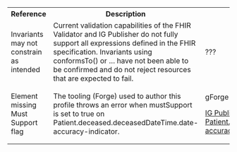 <table class="list" width="100%" cellspacing="4">
<tbody>
  <tr>
    <th>Reference</th>
    <th>Description</th>
    <th>Issue No.</th>
  </tr>
  
  <tr>
        <td>Invariants may not constrain as intended</td>
        <td>Current validation capabilities of the FHIR Validator and IG Publisher do not fully support all expressions defined in the FHIR specification. Invariants using conformsTo() or … have not been able to be confirmed and do not reject resources that are expected to fail.</td>
        <td>???</td>
  </tr>
  
  <tr>
        <td>Element missing Must Support flag</td>
        <td>The tooling (Forge) used to author this profile throws an error when mustSupport is set to true on Patient.deceased.deceasedDateTime.date-accuracy-indicator. </td>
        <td>
            <p>gForge Change Request #17165</p>
            <p><a href="https://gforge.hl7.org/gf/project/fhir/tracker/?action=TrackerItemEdit&tracker_item_id=17165">IG Publisher - Adding Must Support to Patient.deceased.deceasedDateTime.date-accuracy-indicator</a></p>
        </td>
  </tr>

 </tbody>
</table> 


